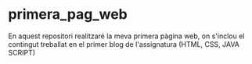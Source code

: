 # primera_pag_web
En aquest repositori realitzaré la meva primera pàgina web, on s'inclou el contingut treballat en el primer blog de l'assignatura (HTML, CSS, JAVA SCRIPT)
